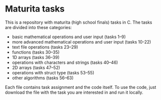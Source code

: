 <h1>Maturita tasks</h1>

<p>This is a repository with maturita (high school finals) tasks in C. The tasks are divided into these categories:</p>

<ul>
    <li>basic mathematical operations and user input (tasks 1–9)</li>
    <li>more advanced mathematical operations and user input (tasks 10-22)</li>
    <li>text file operations (tasks 23–29)</li>
    <li>functions (tasks 30–35)</li>
    <li>1D arrays (tasks 36–39)</li>
    <li>operations with characters and strings (tasks 40–46)</li>
    <li>2D arrays (tasks 47–52)</li>
    <li>operations with struct type (tasks 53–55)</li>
    <li>other algorithms (tasks 56–63)</li>
</ul>

<p>Each file contains task assignment and the code itself. To use the code, just download the file with the task you are interested in and run it locally.</p>
